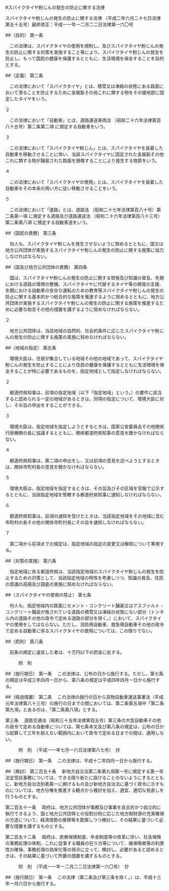 #スパイクタイヤ粉じんの発生の防止に関する法律



スパイクタイヤ粉じんの発生の防止に関する法律
（平成二年六月二十七日法律第五十五号）最終改正：平成一一年一二月二二日法律第一六〇号

##（目的）
第一条

　この法律は、スパイクタイヤの使用を規制し、及びスパイクタイヤ粉じんの発生の防止に関する対策を実施すること等により、スパイクタイヤ粉じんの発生を防止し、もって国民の健康を保護するとともに、生活環境を保全することを目的とする。



##（定義）
第二条

　この法律において「スパイクタイヤ」とは、積雪又は凍結の状態にある路面において滑ることを防止するために金属鋲その他これに類する物をその接地部に固定したタイヤをいう。

２

　この法律において「自動車」とは、道路運送車両法
（昭和二十六年法律第百八十五号）第二条第二項
に規定する自動車をいう。

３

　この法律において「スパイクタイヤ粉じん」とは、スパイクタイヤを装着した自動車を移動させることに伴い、当該スパイクタイヤに固定された金属鋲その他これに類する物が舗装された路面を損傷することにより発生する物質をいう。

４

　この法律において「スパイクタイヤの使用」とは、スパイクタイヤを装着した自動車をその本来の用い方に従い移動させることをいう。

５

　この法律において「道路」とは、道路法
（昭和二十七年法律第百八十号）第二条第一項
に規定する道路及び道路運送法
（昭和二十六年法律第百八十三号）第二条第八項
に規定する自動車道をいう。



##（国民の責務）
第三条

　何人も、スパイクタイヤ粉じんを発生させないように努めるとともに、国又は地方公共団体が実施するスパイクタイヤ粉じんの発生の防止に関する施策に協力しなければならない。



##（国及び地方公共団体の責務）
第四条

　国は、スパイクタイヤ粉じんの発生の防止に関する啓発及び知識の普及、冬期における道路の環境の整備、スパイクタイヤに代替するタイヤ等の開発の支援、冬期における自動車の安全な運転のための教育等スパイクタイヤ粉じんの発生の防止に関する基本的かつ総合的な施策を推進するように努めるとともに、地方公共団体が実施するスパイクタイヤ粉じんの発生の防止に関する施策を推進するために必要な助言その他の措置を講ずるように努めなければならない。

２

　地方公共団体は、当該地域の自然的、社会的条件に応じたスパイクタイヤ粉じんの発生の防止に関する施策の実施に努めなければならない。



##（地域の指定）
第五条

　環境大臣は、住居が集合している地域その他の地域であって、スパイクタイヤ粉じんの発生を防止することにより住民の健康を保護するとともに生活環境を保全することが特に必要であるものを、指定地域として指定しなければならない。

２

　都道府県知事は、前項の指定地域（以下「指定地域」という。）の要件に該当すると認められる一定の地域があるときは、同項の指定について、環境大臣に対し、その旨の申出をすることができる。

３

　環境大臣は、指定地域を指定しようとするときは、国家公安委員会その他関係行政機関の長に協議するとともに、関係都道府県知事の意見を聴かなければならない。

４

　都道府県知事は、第二項の申出をし、又は前項の意見を述べようとするときは、関係市町村長の意見を聴かなければならない。

５

　環境大臣は、指定地域を指定するときは、その旨及びその区域を官報で公示するとともに、当該指定地域を管轄する都道府県知事に通知しなければならない。

６

　都道府県知事は、前項の通知を受けたときは、当該指定地域をその地域に含む市町村の長その他の関係市町村長にその旨を通知しなければならない。

７

　第二項から前項までの規定は、指定地域の指定の変更又は解除について準用する。



##（対策の実施）
第六条

　指定地域に係る都道府県は、当該指定地域のスパイクタイヤ粉じんの発生を防止するための対策として、当該指定地域の特性を考慮しつつ、知識の普及、住民の意識の高揚及び調査の実施に努めなければならない。



##（スパイクタイヤの使用の禁止）
第七条

　何人も、指定地域内の路面にセメント・コンクリート舗装又はアスファルト・コンクリート舗装が施されている道路の積雪又は凍結の状態にない部分（トンネル内の道路その他の政令で定める道路の部分を除く。）において、スパイクタイヤの使用をしてはならない。ただし、消防用自動車、救急用自動車その他の政令で定める自動車に係るスパイクタイヤの使用については、この限りでない。



##（罰則）
第八条

　前条の規定に違反した者は、十万円以下の罰金に処する。




　　　附　則


##（施行期日）
第一条
　この法律は、公布の日から施行する。ただし、第七条の規定は平成三年四月一日から、第八条の規定は平成四年四月一日から施行する。



##（経過措置）
第二条
　この法律の施行の日から貨物自動車運送事業法（平成元年法律第八十三号）の施行の日までの間においては、第二条第五項中「第二条第九項」とあるのは、「第二条第八項」とする。



第三条
　道路交通法（昭和三十五年法律第百五号）第三条の大型自動車その他の政令で定める自動車については、第七条本文及び第八条の規定は、公布の日から起算して三年を超えない範囲内において政令で定める日までの間は、適用しない。


　　　附　則　（平成一一年七月一六日法律第八七号）　抄


##（施行期日）
第一条
　この法律は、平成十二年四月一日から施行する。



##（検討）
第二百五十条
　新地方自治法第二条第九項第一号に規定する第一号法定受託事務については、できる限り新たに設けることのないようにするとともに、新地方自治法別表第一に掲げるもの及び新地方自治法に基づく政令に示すものについては、地方分権を推進する観点から検討を加え、適宜、適切な見直しを行うものとする。



第二百五十一条
　政府は、地方公共団体が事務及び事業を自主的かつ自立的に執行できるよう、国と地方公共団体との役割分担に応じた地方税財源の充実確保の方途について、経済情勢の推移等を勘案しつつ検討し、その結果に基づいて必要な措置を講ずるものとする。



第二百五十二条
　政府は、医療保険制度、年金制度等の改革に伴い、社会保険の事務処理の体制、これに従事する職員の在り方等について、被保険者等の利便性の確保、事務処理の効率化等の視点に立って、検討し、必要があると認めるときは、その結果に基づいて所要の措置を講ずるものとする。


　　　附　則　（平成一一年一二月二二日法律第一六〇号）　抄


##（施行期日）
第一条
　この法律（第二条及び第三条を除く。）は、平成十三年一月六日から施行する。





